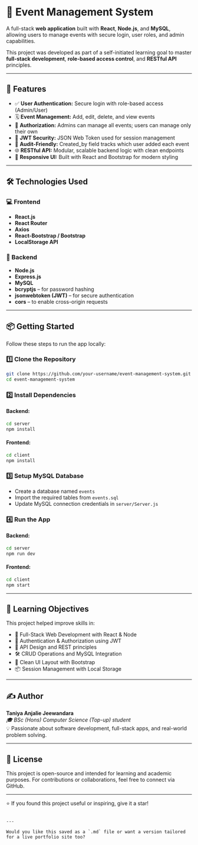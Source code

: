 # 🎉 Event Management System

A full-stack **web application** built with **React**, **Node.js**, and **MySQL**, allowing users to manage events with secure login, user roles, and admin capabilities.

This project was developed as part of a self-initiated learning goal to master **full-stack development**, **role-based access control**, and **RESTful API** principles.

---

## 🚀 Features

- ✅ **User Authentication:** Secure login with role-based access (Admin/User)
- 🗓️ **Event Management:** Add, edit, delete, and view events
- 🔐 **Authorization:** Admins can manage all events; users can manage only their own
- 🧠 **JWT Security:** JSON Web Token used for session management
- 📄 **Audit-Friendly:** Created_by field tracks which user added each event
- 🌐 **RESTful API:** Modular, scalable backend logic with clean endpoints
- 📱 **Responsive UI:** Built with React and Bootstrap for modern styling

---

## 🛠️ Technologies Used

### 💻 Frontend
- **React.js**
- **React Router**
- **Axios**
- **React-Bootstrap / Bootstrap**
- **LocalStorage API**

### 🔧 Backend
- **Node.js**
- **Express.js**
- **MySQL**
- **bcryptjs** – for password hashing
- **jsonwebtoken (JWT)** – for secure authentication
- **cors** – to enable cross-origin requests

---

## 📦 Getting Started

Follow these steps to run the app locally:

### 1️⃣ Clone the Repository

```bash
git clone https://github.com/your-username/event-management-system.git
cd event-management-system
````

### 2️⃣ Install Dependencies

#### Backend:

```bash
cd server
npm install
```

#### Frontend:

```bash
cd client
npm install
```

### 3️⃣ Setup MySQL Database

* Create a database named `events`
* Import the required tables from `events.sql`
* Update MySQL connection credentials in `server/Server.js`

### 4️⃣ Run the App

#### Backend:

```bash
cd server
npm run dev
```

#### Frontend:

```bash
cd client
npm start
```

---

## 🧠 Learning Objectives

This project helped improve skills in:

* 🎯 Full-Stack Web Development with React & Node
* 🔐 Authentication & Authorization using JWT
* 📡 API Design and REST principles
* 🛠️ CRUD Operations and MySQL Integration
* 🧩 Clean UI Layout with Bootstrap
* 📦 Session Management with Local Storage

---

## ✍️ Author

**Taniya Anjalie Jeewandara**  
*🎓 BSc (Hons) Computer Science (Top-up) student*  
💡 Passionate about software development, full-stack apps, and real-world problem solving.

---

## 📜 License

This project is open-source and intended for learning and academic purposes.
For contributions or collaborations, feel free to connect via GitHub.

---

⭐ If you found this project useful or inspiring, give it a star!

```

---

Would you like this saved as a `.md` file or want a version tailored for a live portfolio site too?
```
